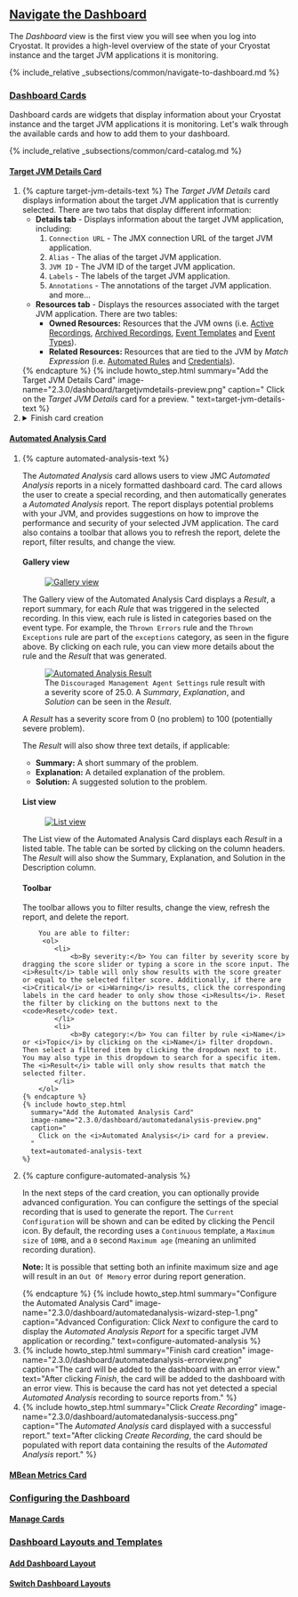 ## [Navigate the Dashboard](#navigate-the-dashboard)
The *Dashboard* view is the first view you will see when you log into Cryostat. It provides a high-level overview of the state of your Cryostat instance and the target JVM applications it is monitoring.

{% include_relative _subsections/common/navigate-to-dashboard.md %}

### [Dashboard Cards](#dashboard-cards)

Dashboard cards are widgets that display information about your Cryostat instance and the target JVM applications it is monitoring. Let's walk through the available cards and how to add them to your dashboard.

{% include_relative _subsections/common/card-catalog.md %}

#### [Target JVM Details Card](#target-jvm-details-card)

<ol>
  <li>
    {% capture target-jvm-details-text %}
    The <i>Target JVM Details</i> card displays information about the target JVM application that is currently selected. There are two tabs that display different information:
    <ul>
        <li>
            <b>Details tab</b> - Displays information about the target JVM application, including:
            <ol>
                <li>
                    <code>Connection URL</code> - The JMX connection URL of the target JVM application.
                </li>
                <li>
                    <code>Alias</code> - The alias of the target JVM application.
                </li>
                <li>
                    <code>JVM ID</code> - The JVM ID of the target JVM application.
                </li>
                <li>
                    <code>Labels</code> - The labels of the target JVM application.
                </li>
                <li>
                    <code>Annotations</code> - The annotations of the target JVM application.
                </li>
                and more...
            </ol>
        </li>
        <li>
            <b>Resources tab</b> - Displays the resources associated with the target JVM application. There are two tables:
            <ul>
                <li>
                    <b>Owned Resources:</b> Resources that the JVM owns (i.e. <a href="#startstop-a-recording">Active Recordings</a>, <a href="#viewing-archived-recordings">Archived Recordings</a>, <a href="#download-edit-and-upload-a-customized-event-template">Event Templates</a> and <a href="#download-edit-and-upload-a-customized-event-template">Event Types</a>).
                </li>
                <li>
                    <b>Related Resources:</b> Resources that are tied to the JVM by <i>Match Expression</i> (i.e. <a href="#create-an-automated-rule">Automated Rules</a> and <a href="#store-credentials">Credentials</a>).
                </li>
            </ul>
        </li>
    </ul>
    {% endcapture %}
    {% include howto_step.html
      summary="Add the Target JVM Details Card"
      image-name="2.3.0/dashboard/targetjvmdetails-preview.png"
      caption="
        Click on the <i>Target JVM Details</i> card for a preview.
      "
      text=target-jvm-details-text
    %}
  </li>
  <li>
    <details>
        <summary>Finish card creation</summary>
              There are no extra steps in the creation wizard for this card. Click <code>Finish</code> to add the card to your dashboard.
        <div class="multi-image">
            <figure>
                <a href="{{ site.url }}/images/2.3.0/dashboard/targetjvmdetails-details.png" target="_blank">
                <img src="{{ site.url }}/images/2.3.0/dashboard/targetjvmdetails-details.png" alt="Details tab">
                </a>
                <figcaption><i>Details tab</i></figcaption>
            </figure>
            <figure>
                <a href="{{ site.url }}/images/2.3.0/dashboard/targetjvmdetails-resources.png" target="_blank">
                <img src="{{ site.url }}/images/2.3.0/dashboard/targetjvmdetails-resources.png" alt="Resources tab">
                </a>
                <figcaption><i>Resources tab</i></figcaption>
            </figure>
        </div>
    </details>
  </li>
</ol>

#### [Automated Analysis Card](#automated-analysis-card)

<ol>
  <li>
    {% capture automated-analysis-text %}
    <p>
    The <i>Automated Analysis</i> card allows users to view JMC <i>Automated Analysis</i> reports in a nicely formatted dashboard card. The card allows the user to create a special recording, and then automatically generates a <i>Automated Analysis</i> report. The report displays potential problems with your JVM, and provides suggestions on how to improve the performance and security of your selected JVM application. The card also contains a toolbar that allows you to refresh the report, delete the report, filter results, and change the view.
    </p>
    <h4>Gallery view</h4>
        <figure>
            <a href="{{ site.url }}/images/2.3.0/dashboard/automatedanalysis-gallery.png" target="_blank">
                <img src="{{ site.url }}/images/2.3.0/dashboard/automatedanalysis-gallery.png" alt="Gallery view">
            </a>
        </figure>
        <p>
            The Gallery view of the Automated Analysis Card displays a <i>Result</i>, a report summary, for each <i>Rule</i> that was triggered in the selected recording. In this view, each rule is listed in categories based on the event type. For example, the <code>Thrown Errors</code> rule and the <code>Thrown Exceptions</code> rule are part of the <code>exceptions</code> category, as seen in the figure above. By clicking on each rule, you can view more details about the rule and the <i>Result</i> that was generated.
        </p>
        <figure>
            <a href="{{ site.url }}/images/2.3.0/dashboard/automatedanalysis-result.png" target="_blank">
                <img src="{{ site.url }}/images/2.3.0/dashboard/automatedanalysis-result.png" alt="Automated Analysis Result">
            </a>
            <figcaption>
                The <code>Discouraged Management Agent Settings</code> rule result with a severity score of 25.0.
                A <i>Summary</i>, <i>Explanation</i>, and <i>Solution</i> can be seen in the <i>Result</i>.   
            </figcaption>
        </figure>
        <p>
            A <i>Result</i> has a severity score from 0 (no problem) to 100 (potentially severe problem).
        </p>
        <p>
            The <i>Result</i> will also show three text details, if applicable:
            <ul>
                <li>
                    <b>Summary:</b> A short summary of the problem.
                </li>
                <li>
                    <b>Explanation:</b> A detailed explanation of the problem.
                </li>
                <li>
                    <b>Solution:</b> A suggested solution to the problem.
                </li>
            </ul>
        </p>
    <h4>List view</h4>
        <figure>
            <a href="{{ site.url }}/images/2.3.0/dashboard/automatedanalysis-list.png" target="_blank">
                <img src="{{ site.url }}/images/2.3.0/dashboard/automatedanalysis-list.png" alt="List view">
            </a>
        </figure>
        <p>
            The List view of the Automated Analysis Card displays each <i>Result</i> in a listed table. The table can be sorted by clicking on the column headers. The <i>Result</i> will also show the Summary, Explanation, and Solution in the Description column.
        </p>
    <h4>Toolbar</h4>
        The toolbar allows you to filter results, change the view, refresh the report, and delete the report.

        You are able to filter:
         <ol>
            <li>
                <b>By severity:</b> You can filter by severity score by dragging the score slider or typing a score in the score input. The <i>Result</i> table will only show results with the score greater or equal to the selected filter score. Additionally, if there are <i>Critical</i> or <i>Warning</i> results, click the corresponding labels in the card header to only show those <i>Results</i>. Reset the filter by clicking on the buttons next to the <code>Reset</code> text.
            </li>
            <li>
                <b>By category:</b> You can filter by rule <i>Name</i> or <i>Topic</i> by clicking on the <i>Name</i> filter dropdown. Then select a filtered item by clicking the dropdown next to it. You may also type in this dropdown to search for a specific item. The <i>Result</i> table will only show results that match the selected filter.
            </li>
        </ol>
    {% endcapture %}
    {% include howto_step.html
      summary="Add the Automated Analysis Card"
      image-name="2.3.0/dashboard/automatedanalysis-preview.png"
      caption="
        Click on the <i>Automated Analysis</i> card for a preview.
      "
      text=automated-analysis-text
    %}
  </li>
  <li>
    {% capture configure-automated-analysis %}
    <p>
      In the next steps of the card creation, you can optionally provide advanced configuration. You can configure the settings of the special recording that is used to generate the report. The <code>Current Configuration</code> will be shown and can be edited by clicking the Pencil icon. By default, the recording uses a <code>Continuous</code> template, a <code>Maximum size</code> of <code>10MB</code>, and a <code>0</code> second <code>Maximum age</code> (meaning an unlimited recording duration).
    </p>
    <p>
        <b>Note:</b> It is possible that setting both an infinite maximum size and age will result in an <code>Out Of Memory</code> error during report generation.
    </p>
    {% endcapture %}
    {% include howto_step.html
      summary="Configure the Automated Analysis Card"
      image-name="2.3.0/dashboard/automatedanalysis-wizard-step-1.png"
      caption="Advanced Configuration: Click <i>Next</i> to configure the card to display the <i>Automated Analysis Report</i> for a specific target JVM application or recording."
      text=configure-automated-analysis
    %}
    </li>
  <li>
    {% include howto_step.html
      summary="Finish card creation"
      image-name="2.3.0/dashboard/automatedanalysis-errorview.png"
      caption="The card will be added to the dashboard with an error view."
      text="After clicking <i>Finish</i>, the card will be added to the dashboard with an error view. This is because the card has not yet detected a special <i>Automated Analysis</i> recording to source reports from."
    %}
  </li>
  <li>
      {% include howto_step.html
      summary="Click <i>Create Recording</i>"
      image-name="2.3.0/dashboard/automatedanalysis-success.png"
      caption="The <i>Automated Analysis</i> card displayed with a successful report."
      text="After clicking <i>Create Recording</i>, the card should be populated with report data containing the results of the <i>Automated Analysis</i> report."
    %}
    </li>
</ol>

#### [MBean Metrics Card](#mbean-metrics-card)

### [Configuring the Dashboard](#configuring-the-dashboard)
#### [Manage Cards](#manage-cards)

### [Dashboard Layouts and Templates](#dashboard-layouts-and-templates)
#### [Add Dashboard Layout](#modify-card-configuration)
#### [Switch Dashboard Layouts](#switch-dashboard-layouts)
